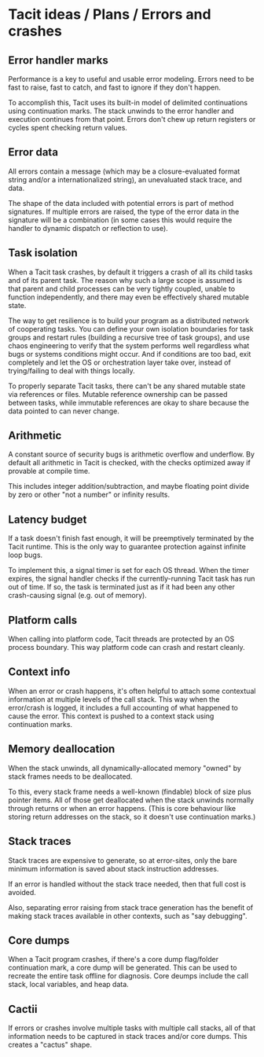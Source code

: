 # Tacit ideas / Plans / Errors and crashes

## Error handler marks

Performance is a key to useful and usable error modeling. Errors need to be fast to raise, fast to catch, and fast to ignore if they don't happen.

To accomplish this, Tacit uses its built-in model of delimited continuations using continuation marks. The stack unwinds to the error handler and execution continues from that point. Errors don't chew up return registers or cycles spent checking return values.

## Error data

All errors contain a message (which may be a closure-evaluated format string and/or a internationalized string), an unevaluated stack trace, and data.

The shape of the data included with potential errors is part of method signatures. If multiple errors are raised, the type of the error data in the signature will be a combination (in some cases this would require the handler to dynamic dispatch or reflection to use).

## Task isolation

When a Tacit task crashes, by default it triggers a crash of all its child tasks and of its parent task. The reason why such a large scope is assumed is that parent and child processes can be very tightly coupled, unable to function independently, and there may even be effectively shared mutable state.

The way to get resilience is to build your program as a distributed network of cooperating tasks. You can define your own isolation boundaries for task groups and restart rules (building a recursive tree of task groups), and use chaos engineering to verify that the system performs well regardless what bugs or systems conditions might occur. And if conditions are too bad, exit completely and let the OS or orchestration layer take over, instead of trying/failing to deal with things locally.

To properly separate Tacit tasks, there can't be any shared mutable state via references or files. Mutable reference ownership can be passed between tasks, while immutable references are okay to share because the data pointed to can never change.

## Arithmetic

A constant source of security bugs is arithmetic overflow and underflow. By default all arithmetic in Tacit is checked, with the checks optimized away if provable at compile time.

This includes integer addition/subtraction, and maybe floating point divide by zero or other "not a number" or infinity results.

## Latency budget

If a task doesn't finish fast enough, it will be preemptively terminated by the Tacit runtime. This is the only way to guarantee protection against infinite loop bugs.

To implement this, a signal timer is set for each OS thread. When the timer expires, the signal handler checks if the currently-running Tacit task has run out of time. If so, the task is terminated just as if it had been any other crash-causing signal (e.g. out of memory).

## Platform calls

When calling into platform code, Tacit threads are protected by an OS process boundary. This way platform code can crash and restart cleanly.

## Context info

When an error or crash happens, it's often helpful to attach some contextual information at multiple levels of the call stack. This way when the error/crash is logged, it includes a full accounting of what happened to cause the error. This context is pushed to a context stack using continuation marks.

## Memory deallocation

When the stack unwinds, all dynamically-allocated memory "owned" by stack frames needs to be deallocated.

To this, every stack frame needs a well-known (findable) block of size plus pointer items. All of those get deallocated when the stack unwinds normally through returns or when an error happens. (This is core behaviour like storing return addresses on the stack, so it doesn't use continuation marks.)

## Stack traces

Stack traces are expensive to generate, so at error-sites, only the bare minimum information is saved about stack instruction addresses.

If an error is handled without the stack trace needed, then that full cost is avoided.

Also, separating error raising from stack trace generation has the benefit of making stack traces available in other contexts, such as "say debugging".

## Core dumps

When a Tacit program crashes, if there's a core dump flag/folder continuation mark, a core dump will be generated. This can be used to recreate the entire task offline for diagnosis. Core deumps include the call stack, local variables, and heap data.

## Cactii

If errors or crashes involve multiple tasks with multiple call stacks, all of that information needs to be captured in stack traces and/or core dumps. This creates a "cactus" shape.

